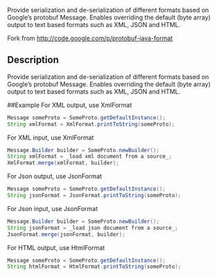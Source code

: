 Provide serialization and de-serialization of different formats based on Google’s protobuf Message. Enables overriding the default (byte array) output to text based formats such as XML, JSON and HTML.

Fork from http://code.google.com/p/protobuf-java-format


## Description

Provide serialization and de-serialization of different formats based on Google’s protobuf Message. Enables overriding the default (byte array) output to text based formats such as XML, JSON and HTML.

##Example
For XML output, use XmlFormat

```java
Message someProto = SomeProto.getDefaultInstance();
String xmlFormat = XmlFormat.printToString(someProto);
```

For XML input, use XmlFormat
```java
Message.Builder builder = SomeProto.newBuilder();
String xmlFormat = _load xml document from a source_;
XmlFormat.merge(xmlFormat, builder);
```

For Json output, use JsonFormat
```java
Message someProto = SomeProto.getDefaultInstance();
String jsonFormat = JsonFormat.printToString(someProto);
```

For Json input, use JsonFormat
```java
Message.Builder builder = SomeProto.newBuilder();
String jsonFormat = _load json document from a source_;
JsonFormat.merge(jsonFormat, builder);
```

For HTML output, use HtmlFormat
```java
Message someProto = SomeProto.getDefaultInstance();
String htmlFormat = HtmlFormat.printToString(someProto);
```
